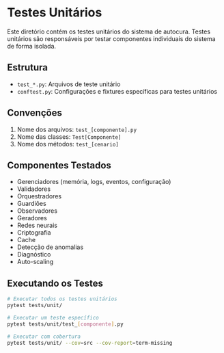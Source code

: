 # Testes Unitários

Este diretório contém os testes unitários do sistema de autocura. Testes unitários são responsáveis por testar componentes individuais do sistema de forma isolada.

## Estrutura

- `test_*.py`: Arquivos de teste unitário
- `conftest.py`: Configurações e fixtures específicas para testes unitários

## Convenções

1. Nome dos arquivos: `test_[componente].py`
2. Nome das classes: `Test[Componente]`
3. Nome dos métodos: `test_[cenario]`

## Componentes Testados

- Gerenciadores (memória, logs, eventos, configuração)
- Validadores
- Orquestradores
- Guardiões
- Observadores
- Geradores
- Redes neurais
- Criptografia
- Cache
- Detecção de anomalias
- Diagnóstico
- Auto-scaling

## Executando os Testes

```bash
# Executar todos os testes unitários
pytest tests/unit/

# Executar um teste específico
pytest tests/unit/test_[componente].py

# Executar com cobertura
pytest tests/unit/ --cov=src --cov-report=term-missing
``` 